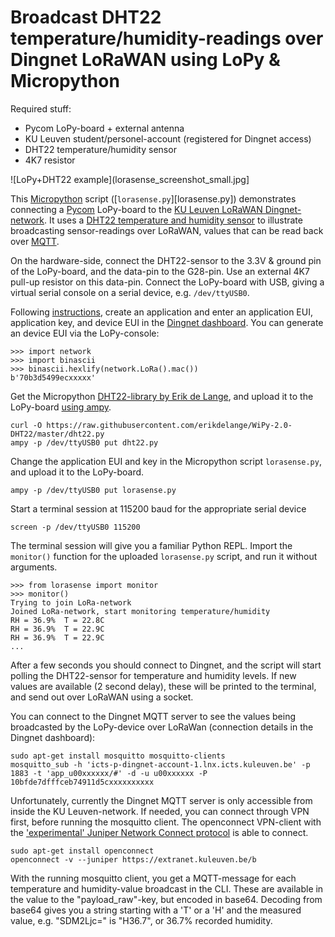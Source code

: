 # Broadcast DHT22 temperature/humidity-readings over Dingnet LoRaWAN using LoPy & Micropython

Required stuff:
* Pycom LoPy-board + external antenna
* KU Leuven student/personel-account (registered for Dingnet access)
* DHT22 temperature/humidity sensor
* 4K7 resistor

![LoPy+DHT22 example](lorasense_screenshot_small.jpg]

This [Micropython](https://micropython.org/) script ([`lorasense.py`][lorasense.py]) demonstrates connecting a [Pycom](https://pycom.io/) LoPy-board to the [KU Leuven LoRaWAN Dingnet-network](https://admin.kuleuven.be/icts/services/dingnet/en). It uses a [DHT22 temperature and humidity sensor](https://www.adafruit.com/product/385) to illustrate broadcasting sensor-readings over LoRaWAN, values that can be read back over [MQTT](http://mqtt.org/).

On the hardware-side, connect the DHT22-sensor to the 3.3V & ground pin of the LoPy-board, and the data-pin to the G28-pin. Use an external 4K7 pull-up resistor on this data-pin. Connect the LoPy-board with USB, giving a virtual serial console on a serial device, e.g. `/dev/ttyUSB0`.

Following [instructions](https://admin.kuleuven.be/icts/services/dingnet/english/howto), create an application and enter an application EUI, application key, and device EUI in the [Dingnet dashboard](https://dingnet-account.icts.kuleuven.be/platform/). You can generate an device EUI via the LoPy-console:

    >>> import network
    >>> import binascii
    >>> binascii.hexlify(network.LoRa().mac())
    b'70b3d5499ecxxxxx'

Get the Micropython [DHT22-library by Erik de Lange](https://github.com/erikdelange/WiPy-2.0-DHT22), and upload it to the LoPy-board [using ampy](https://github.com/adafruit/ampy).

    curl -O https://raw.githubusercontent.com/erikdelange/WiPy-2.0-DHT22/master/dht22.py
    ampy -p /dev/ttyUSB0 put dht22.py

Change the application EUI and key in the Micropython script `lorasense.py`, and upload it to the LoPy-board.

    ampy -p /dev/ttyUSB0 put lorasense.py

Start a terminal session at 115200 baud for the appropriate serial device

    screen -p /dev/ttyUSB0 115200

The terminal session will give you a familiar Python REPL. Import the `monitor()` function for the uploaded `lorasense.py` script, and run it without arguments.

    >>> from lorasense import monitor
    >>> monitor()
    Trying to join LoRa-network
    Joined LoRa-network, start monitoring temperature/humidity
    RH = 36.9%  T = 22.8C
    RH = 36.9%  T = 22.9C
    RH = 36.9%  T = 22.9C
    ...

After a few seconds you should connect to Dingnet, and the script will start polling the DHT22-sensor for temperature and humidity levels. If new values are available (2 second delay), these will be printed to the terminal, and send out over LoRaWAN using a socket. 

You can connect to the Dingnet MQTT server to see the values being broadcasted by the LoPy-device over LoRaWan (connection details in the Dingnet dashboard):

    sudo apt-get install mosquitto mosquitto-clients
    mosquitto_sub -h 'icts-p-dingnet-account-1.lnx.icts.kuleuven.be' -p 1883 -t 'app_u00xxxxxx/#' -d -u u00xxxxxx -P 10bfde7dfffceb74911d5cxxxxxxxxxx

Unfortunately, currently the Dingnet MQTT server is only accessible from inside the KU Leuven-network. If needed, you can connect through VPN first, before running the mosquitto client. The openconnect VPN-client with the ['experimental' Juniper Network Connect protocol](http://www.infradead.org/openconnect/juniper.html) is able to connect.

    sudo apt-get install openconnect
    openconnect -v --juniper https://extranet.kuleuven.be/b

With the running mosquitto client, you get a MQTT-message for each temperature and humidity-value broadcast in the CLI. These are available in the value to the "payload_raw"-key, but encoded in base64. Decoding from base64 gives you a string starting with a 'T' or a 'H' and the measured value, e.g. "SDM2Ljc=" is "H36.7", or 36.7% recorded humidity.
